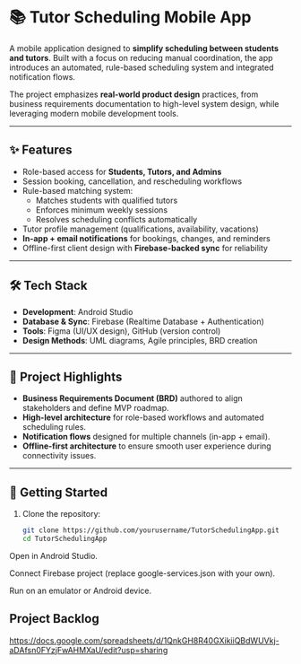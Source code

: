 # 📚 Tutor Scheduling Mobile App

A mobile application designed to **simplify scheduling between students and tutors**. Built with a focus on reducing manual coordination, the app introduces an automated, rule-based scheduling system and integrated notification flows.  

The project emphasizes **real-world product design** practices, from business requirements documentation to high-level system design, while leveraging modern mobile development tools.  

---

## ✨ Features
- Role-based access for **Students, Tutors, and Admins**  
- Session booking, cancellation, and rescheduling workflows  
- Rule-based matching system:
  - Matches students with qualified tutors  
  - Enforces minimum weekly sessions  
  - Resolves scheduling conflicts automatically  
- Tutor profile management (qualifications, availability, vacations)  
- **In-app + email notifications** for bookings, changes, and reminders  
- Offline-first client design with **Firebase-backed sync** for reliability  

---

## 🛠️ Tech Stack
- **Development**: Android Studio  
- **Database & Sync**: Firebase (Realtime Database + Authentication)  
- **Tools**: Figma (UI/UX design), GitHub (version control)  
- **Design Methods**: UML diagrams, Agile principles, BRD creation  

---

## 📂 Project Highlights
- **Business Requirements Document (BRD)** authored to align stakeholders and define MVP roadmap.  
- **High-level architecture** for role-based workflows and automated scheduling rules.  
- **Notification flows** designed for multiple channels (in-app + email).  
- **Offline-first architecture** to ensure smooth user experience during connectivity issues.  

---

## 🚀 Getting Started
1. Clone the repository:  
   ```bash
   git clone https://github.com/yourusername/TutorSchedulingApp.git
   cd TutorSchedulingApp
Open in Android Studio.

Connect Firebase project (replace google-services.json with your own).

Run on an emulator or Android device.

## Project Backlog 
https://docs.google.com/spreadsheets/d/1QnkGH8R40GXikiiQBdWUVkj-aDAfsn0FYzjFwAHMXaU/edit?usp=sharing
